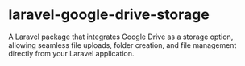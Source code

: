 # laravel-google-drive-storage
A Laravel package that integrates Google Drive as a storage option, allowing seamless file uploads, folder creation, and file management directly from your Laravel application.
